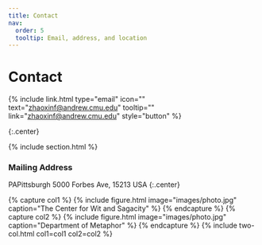 ```yaml
---
title: Contact
nav:
  order: 5
  tooltip: Email, address, and location
---
```


# <i class="fas fa-envelope"></i>Contact

{%
  include link.html
  type="email"
  icon=""
  text="zhaoxinf@andrew.cmu.edu"
  tooltip=""
  link="zhaoxinf@andrew.cmu.edu"
  style="button"
%}

{:.center}

{% include section.html %}

### <i class="fas fa-mail-bulk"></i>Mailing Address

PAPittsburgh 5000 Forbes Ave, 15213
USA
{:.center}

{% capture col1 %}
{%
  include figure.html
  image="images/photo.jpg"
  caption="The Center for Wit and Sagacity"
%}
{% endcapture %}
{% capture col2 %}
{%
  include figure.html
  image="images/photo.jpg"
  caption="Department of Metaphor"
%}
{% endcapture %}
{% include two-col.html col1=col1 col2=col2 %}
